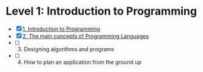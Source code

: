 # Level 1: Introduction to Programming

- [x] [1. Introduction to Programming](./1-introduction-to-programming.md)
- [x] [2. The main concepts of Programming Languages](./2-main-concepts.md)
- [ ] 3. Designing algorithms and programs
- [ ] 4. How to plan an application from the ground up
